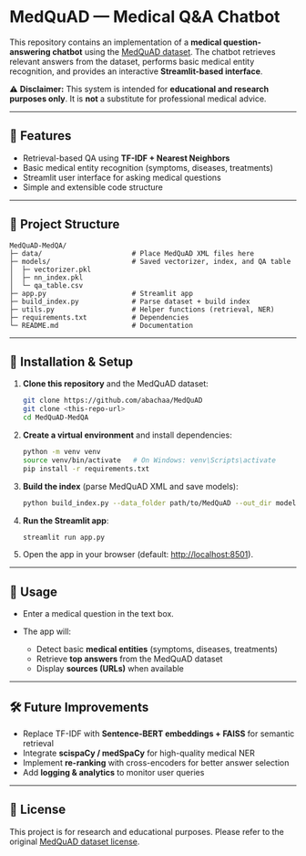 # MedQuAD — Medical Q\&A Chatbot

This repository contains an implementation of a **medical question-answering chatbot** using the [MedQuAD dataset](https://github.com/abachaa/MedQuAD). The chatbot retrieves relevant answers from the dataset, performs basic medical entity recognition, and provides an interactive **Streamlit-based interface**.

⚠️ **Disclaimer:** This system is intended for **educational and research purposes only**. It is **not** a substitute for professional medical advice.

---

## 🚀 Features

* Retrieval-based QA using **TF-IDF + Nearest Neighbors**
* Basic medical entity recognition (symptoms, diseases, treatments)
* Streamlit user interface for asking medical questions
* Simple and extensible code structure

---

## 📂 Project Structure

```
MedQuAD-MedQA/
├─ data/                      # Place MedQuAD XML files here
├─ models/                    # Saved vectorizer, index, and QA table
│  ├─ vectorizer.pkl
│  ├─ nn_index.pkl
│  └─ qa_table.csv
├─ app.py                     # Streamlit app
├─ build_index.py             # Parse dataset + build index
├─ utils.py                   # Helper functions (retrieval, NER)
├─ requirements.txt           # Dependencies
└─ README.md                  # Documentation
```

---

## 🔧 Installation & Setup

1. **Clone this repository** and the MedQuAD dataset:

   ```bash
   git clone https://github.com/abachaa/MedQuAD
   git clone <this-repo-url>
   cd MedQuAD-MedQA
   ```

2. **Create a virtual environment** and install dependencies:

   ```bash
   python -m venv venv
   source venv/bin/activate   # On Windows: venv\Scripts\activate
   pip install -r requirements.txt
   ```

3. **Build the index** (parse MedQuAD XML and save models):

   ```bash
   python build_index.py --data_folder path/to/MedQuAD --out_dir models
   ```

4. **Run the Streamlit app**:

   ```bash
   streamlit run app.py
   ```

5. Open the app in your browser (default: [http://localhost:8501](http://localhost:8501)).

---

## 🎯 Usage

* Enter a medical question in the text box.
* The app will:

  * Detect basic **medical entities** (symptoms, diseases, treatments)
  * Retrieve **top answers** from the MedQuAD dataset
  * Display **sources (URLs)** when available

---

## 🛠️ Future Improvements

* Replace TF-IDF with **Sentence-BERT embeddings + FAISS** for semantic retrieval
* Integrate **scispaCy / medSpaCy** for high-quality medical NER
* Implement **re-ranking** with cross-encoders for better answer selection
* Add **logging & analytics** to monitor user queries

---

## 📜 License

This project is for research and educational purposes. Please refer to the original [MedQuAD dataset license](https://github.com/abachaa/MedQuAD).
